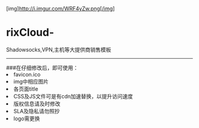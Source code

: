[img]http://i.imgur.com/WRF4yZw.png[/img]

# rixCloud-
Shadowsocks,VPN,主机等大提供商销售模板


<hr>
###在仔细修改后，即可使用：
<li>favicon.ico
<li>img中相应图片
<li>各页面title
<li>CSS及JS文件可是有cdn加速替换，以提升访问速度
<li>版权信息请及时修改
<li>SLA及隐私请勿照抄
<li>logo需更换

